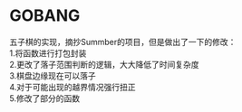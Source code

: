 # GOBANG
五子棋的实现，摘抄Summber的项目，但是做出了一下的修改：    
1.将函数进行打包封装     
2.更改了落子范围判断的逻辑，大大降低了时间复杂度     
3.棋盘边缘现在可以落子     
4.对于可能出现的越界情况强行扭正     
5.修改了部分的函数
